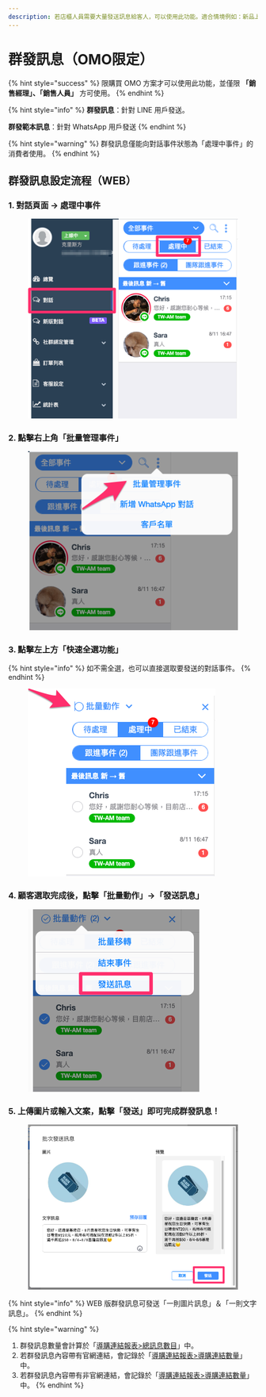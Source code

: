 ```yaml
---
description: 若店櫃人員需要大量發送訊息給客人，可以使用此功能。適合情境例如：新品上市或者門市活動，吸引客人主動詢問
---
```


# 群發訊息（OMO限定）

{% hint style="success" %}
限購買 OMO 方案才可以使用此功能，並僅限 **「銷售經理」、「銷售人員」** 方可使用。
{% endhint %}

{% hint style="info" %}
**群發訊息**：針對 LINE 用戶發送。

**群發範本訊息**：針對 WhatsApp 用戶發送
{% endhint %}

{% hint style="warning" %}
群發訊息僅能向對話事件狀態為「處理中事件」的消費者使用。
{% endhint %}

## 群發訊息設定流程（WEB）

### 1. 對話頁面 -> 處理中事件

<figure><img src="../../.gitbook/assets/image (312).png" alt=""><figcaption></figcaption></figure>

### 2. 點擊右上角「批量管理事件」

<figure><img src="../../.gitbook/assets/image (314).png" alt=""><figcaption></figcaption></figure>

### 3. 點擊左上方「快速全選功能」

{% hint style="info" %}
如不需全選，也可以直接選取要發送的對話事件。
{% endhint %}

<figure><img src="../../.gitbook/assets/image (315).png" alt=""><figcaption></figcaption></figure>

### 4. 顧客選取完成後，點擊「批量動作」->「發送訊息」

<figure><img src="../../.gitbook/assets/image (317).png" alt=""><figcaption></figcaption></figure>

### 5. 上傳圖片或輸入文案，點擊「發送」即可完成群發訊息！

<figure><img src="../../.gitbook/assets/image (319).png" alt=""><figcaption></figcaption></figure>

{% hint style="info" %}
WEB 版群發訊息可發送「一則圖片訊息」＆「一則文字訊息」。
{% endhint %}

{% hint style="warning" %}
1. 群發訊息數量會計算於「[導購連結報表>總訊息數目](../tong-ji-biao/product-referral.md#shang-pai-shu-ju-zong-lan)」中。
2. 若群發訊息內容帶有官網連結，會記錄於「[導購連結報表>導購連結數量](../tong-ji-biao/product-referral.md#shang-pai-shu-ju-zong-lan)」中。
3. 若群發訊息內容帶有非官網連結，會記錄於「[導購連結報表>導購連結數量](../tong-ji-biao/product-referral.md#shang-pai-shu-ju-zong-lan)」中。
{% endhint %}
